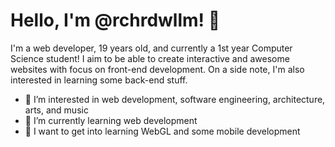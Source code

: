 # Hello, I'm @rchrdwllm! 👋

I'm a web developer, 19 years old, and currently a 1st year Computer Science student!
I aim to be able to create interactive and awesome websites with focus on front-end development.
On a side note, I'm also interested in learning some back-end stuff.

- 👀 I’m interested in web development, software engineering, architecture, arts, and music
- 🌱 I’m currently learning web development
- 📐 I want to get into learning WebGL and some mobile development

